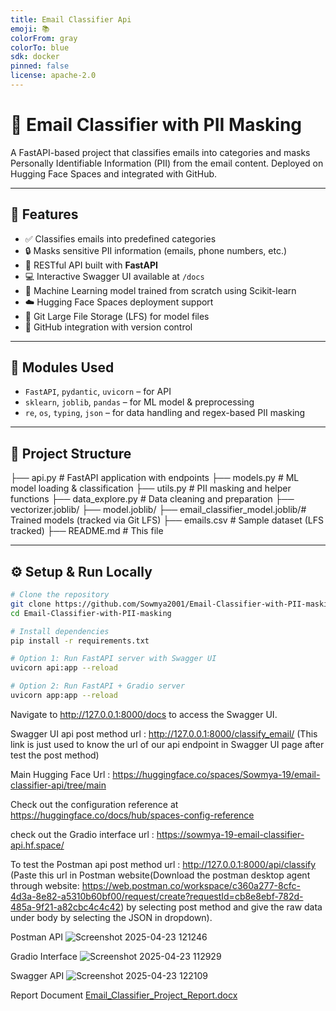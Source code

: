 ```yaml
---
title: Email Classifier Api
emoji: 📚
colorFrom: gray
colorTo: blue
sdk: docker
pinned: false
license: apache-2.0
---
```

# 📧 Email Classifier with PII Masking

A FastAPI-based project that classifies emails into categories and masks Personally Identifiable Information (PII) from the email content. Deployed on Hugging Face Spaces and integrated with GitHub.

---

## 🚀 Features

- ✅ Classifies emails into predefined categories
- 🔒 Masks sensitive PII information (emails, phone numbers, etc.)
- 🔎 RESTful API built with **FastAPI**
- 💻 Interactive Swagger UI available at `/docs`
- 🧠 Machine Learning model trained from scratch using Scikit-learn
- ☁️ Hugging Face Spaces deployment support
- 🐘 Git Large File Storage (LFS) for model files
- 🔁 GitHub integration with version control

---

## 🧠 Modules Used

- `FastAPI`, `pydantic`, `uvicorn` – for API
- `sklearn`, `joblib`, `pandas` – for ML model & preprocessing
- `re`, `os`, `typing`, `json` – for data handling and regex-based PII masking

---
## 📂 Project Structure

├── api.py # FastAPI application with endpoints 
├── models.py # ML model loading & classification 
├── utils.py # PII masking and helper functions 
├── data_explore.py # Data cleaning and preparation 
├── vectorizer.joblib/
├── model.joblib/
├── email_classifier_model.joblib/# Trained models (tracked via Git LFS) 
├── emails.csv # Sample dataset (LFS tracked) 
├── README.md # This file

---

## ⚙️ Setup & Run Locally

```bash
# Clone the repository
git clone https://github.com/Sowmya2001/Email-Classifier-with-PII-masking
cd Email-Classifier-with-PII-masking

# Install dependencies
pip install -r requirements.txt

# Option 1: Run FastAPI server with Swagger UI
uvicorn api:app --reload

# Option 2: Run FastAPI + Gradio server
uvicorn app:app --reload
```
Navigate to http://127.0.0.1:8000/docs to access the Swagger UI.

Swagger UI api post method url : http://127.0.0.1:8000/classify_email/ (This link is just used to know the url of our api endpoint in Swagger UI page after test the post method)

Main Hugging Face Url : https://huggingface.co/spaces/Sowmya-19/email-classifier-api/tree/main

Check out the configuration reference at https://huggingface.co/docs/hub/spaces-config-reference

check out the Gradio interface url :  https://sowmya-19-email-classifier-api.hf.space/

To test the Postman api post method url : http://127.0.0.1:8000/api/classify (Paste this url in Postman website(Download the postman desktop agent through website: https://web.postman.co/workspace/c360a277-8cfc-4d3a-8e82-a5310b60bf00/request/create?requestId=cb8e8ebf-782d-485a-9f21-a82cbc4c4c42) by selecting post method and give the raw data under body by selecting the JSON in dropdown).

Postman API  ![Screenshot 2025-04-23 121246](https://github.com/user-attachments/assets/48056444-8906-4bcc-b498-b11afa79f469) 

Gradio Interface  ![Screenshot 2025-04-23 112929](https://github.com/user-attachments/assets/0231b752-a0d6-480d-bddc-defdb3781958) 
 

Swagger API  ![Screenshot 2025-04-23 122109](https://github.com/user-attachments/assets/6f854023-2f88-4ae8-b355-ab9648c5c971)

Report Document  [Email_Classifier_Project_Report.docx](https://github.com/user-attachments/files/19863197/Email_Classifier_Project_Report.docx)
